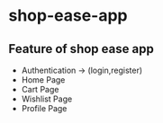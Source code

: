 ﻿# shop-ease-app

## Feature of shop ease app
- Authentication -> (login,register)
- Home Page
- Cart Page
- Wishlist Page
- Profile Page
